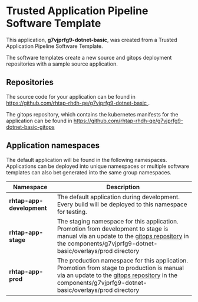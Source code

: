 # Trusted Application Pipeline Software Template

This application, **g7vjprfg9-dotnet-basic**, was created from a Trusted Application Pipeline Software Template.

The software templates create a new source and gitops deployment repositories with a sample source application. 

## Repositories

The source code for your application can be found in [https://github.com/rhtap-rhdh-qe/g7vjprfg9-dotnet-basic ](https://github.com/rhtap-rhdh-qe/g7vjprfg9-dotnet-basic ).
 
The gitops repository, which contains the kubernetes manifests for the application can be found in 
[https://github.com/rhtap-rhdh-qe/g7vjprfg9-dotnet-basic-gitops ](https://github.com/rhtap-rhdh-qe/g7vjprfg9-dotnet-basic-gitops ) 

## Application namespaces 

The default application will be found in the following namespaces. Applications can be deployed into unique namespaces or multiple software templates can also bet generated into the same group namespaces.  

|  Namespace   |  Description   |  
| -------- | -------- |   
| **rhtap-app-development** | The default application during development. Every build will be deployed to this namespace for testing. | 
| **rhtap-app-stage** | The staging namespace for this application. Promotion from development to stage is manual via an update to the [gitops repository](https://github.com/rhtap-rhdh-qe/g7vjprfg9-dotnet-basic-gitops ) in the components/g7vjprfg9-dotnet-basic/overlays/prod directory |  
| **rhtap-app-prod** | The production namespace for this application. Promotion from stage to production is manual via an update to the [gitops repository](https://github.com/rhtap-rhdh-qe/g7vjprfg9-dotnet-basic-gitops ) in the components/g7vjprfg9-dotnet-basic/overlays/prod directory | 